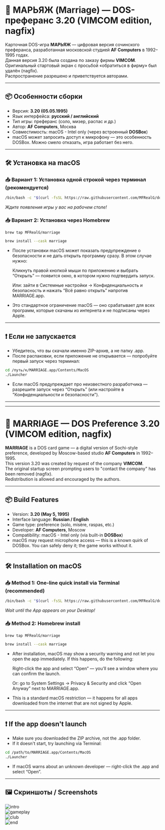 # 💍 МАРЬЯЖ (Marriage) — DOS-преферанс 3.20 (VIMCOM edition, nagfix)

Карточная DOS-игра **МАРЬЯЖ** — цифровая версия сочинского преферанса, разработанная московской студией **AF Computers** в 1992–1995 годах.  
Данная версия 3.20 была создана по заказу фирмы **VIMCOM**.  
Оригинальный стартовый экран с просьбой «обратиться в фирму» был удалён (nagfix).  
Распространение разрешено и приветствуется авторами.

---

## 📦 Особенности сборки

- Версия: **3.20 (05.05.1995)**
- Язык интерфейса: **русский / английский**
- Тип игры: преферанс (соло, мизер, распас и др.)
- Автор: **AF Computers**, Москва
- Совместимость: macOS - Intel only (через встроенный **DOSBox**)
- macOS может запросить доступ к микрофону — это особенность DOSBox. Можно смело отказать, игра работает без него.

---

## 🛠 Установка на macOS

### 📥 Вариант 1:  Установка одной строкой через терминал (рекомендуется)

```sh
/bin/bash -c "$(curl -fsSL https://raw.githubusercontent.com/MFRealG/dos-marriage/main/install.sh)"
```
*Ждите появления игры у вас на рабочем столе!*

### 📥 Вариант 2:  Установка через Homebrew

```sh
brew tap MFRealG/marriage

brew install --cask marriage
```

- После установки macOS может показать предупреждение о безопасности и не дать открыть программу сразу.
  В этом случае нужно:

  Кликнуть правой кнопкой мыши по приложению и выбрать “Открыть” — появится окно, в котором нужно подтвердить запуск.

  Или: зайти в Системные настройки → Конфиденциальность и безопасность и нажать “Всё равно открыть” напротив MARRIAGE.app.

- Это стандартное ограничение macOS — оно срабатывает для всех программ, которые скачаны из интернета и не подписаны через Apple.
---

## ❗️ Если не запускается

- Убедитесь, что вы скачали именно ZIP-архив, а не папку .app.
- После распаковки, если приложение не открывается — попробуйте первый запуск через терминал:

```sh
cd /путь/к/MARRIAGE.app/Contents/MacOS
./Launcher
```

- Если macOS предупреждает про неизвестного разработчика —
разрешите запуск через “Открыть” (или настройте в "Конфиденциальности и безопасности").

---

---
# 💍 MARRIAGE — DOS Preference 3.20 (VIMCOM edition, nagfix)

**MARRIAGE** is a DOS card game — a digital version of Sochi-style preference, developed by Moscow-based studio **AF Computers** in 1992–1995.  
This version 3.20 was created by request of the company **VIMCOM**.  
The original startup screen prompting users to "contact the company" has been removed (nagfix).  
Redistribution is allowed and encouraged by the authors.

---

## 📦 Build Features

- Version: **3.20 (May 5, 1995)**
- Interface language: **Russian / English**
- Game type: preference (solo, misère, raspas, etc.)
- Developer: **AF Computers**, Moscow
- Compatibility: macOS - Intel only (via built-in **DOSBox**)
- macOS may request microphone access — this is a known quirk of DOSBox. You can safely deny it; the game works without it.

---

## 🛠 Installation on macOS

### 📥 Method 1: One-line quick install via Terminal (recommended)

```sh
/bin/bash -c "$(curl -fsSL https://raw.githubusercontent.com/MFRealG/dos-marriage/main/install.sh)"
```
*Wait until the App appears on your Desktop!*

### 📥 Method 2:  Homebrew install

```sh
brew tap MFRealG/marriage

brew install --cask marriage
```

- After installation, macOS may show a security warning and not let you open the app immediately.
  If this happens, do the following:

  Right-click the app and select “Open” — you’ll see a window where you can confirm the launch.

  Or: go to System Settings → Privacy & Security and click “Open Anyway” next to MARRIAGE.app.

- This is a standard macOS restriction — it happens for all apps downloaded from the internet that are not signed by Apple.
---

## ❗️ If the app doesn't launch

- Make sure you downloaded the ZIP archive, not the .app folder.
- If it doesn't start, try launching via Terminal:

```sh
cd /path/to/MARRIAGE.app/Contents/MacOS
./Launcher
```

- If macOS warns about an unknown developer — right-click the .app and select “Open”.

---

## 🖼 Скриншоты / Screenshots

![intro](screenshots/intro.png)  
![gameplay](screenshots/gameplay.png)  
![club](screenshots/club.png)  
![end](screenshots/end.png)

